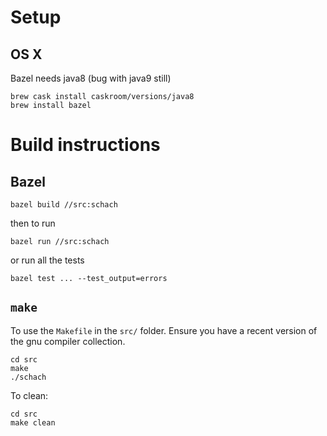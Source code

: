 # Setup

## OS X

Bazel needs java8 (bug with java9 still)

    brew cask install caskroom/versions/java8
    brew install bazel

# Build instructions

## Bazel

    bazel build //src:schach

then to run

    bazel run //src:schach

or run all the tests

    bazel test ... --test_output=errors


## `make`

To use the `Makefile` in the `src/` folder.
Ensure you have a recent version of the gnu compiler collection.

```
cd src
make
./schach
```

To clean:

```
cd src
make clean
```
